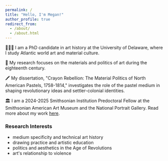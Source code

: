 ```yaml
---
permalink: /
title: "Hello, I'm Megan!"
author_profile: true
redirect_from: 
  - /about/
  - /about.html
---
```


👩🏻‍🏫 I am a PhD candidate in art history at the University of Delaware, where I study Atlantic world art and material culture.

🔎 My research focuses on the materials and politics of art during the eighteenth century.

🖍 My dissertation, "Crayon Rebellion: The Material Politics of North American Pastels, 1758-1814," investigates the role of the pastel medium in shaping revolutionary ideas and settler-colonial identities.

🏛 I am a 2024-2025 Smithsonian Institution Predoctoral Fellow at the Smithsonian American Art Museum and the National Portrait Gallery. Read more about my work [here](https://americanart.si.edu/research/fellowships/fellows/megan-baker).

### Research Interests
* medium specificity and technical art history
* drawing practice and artistic education
* politics and aesthetics in the Age of Revolutions
* art's relationship to violence
